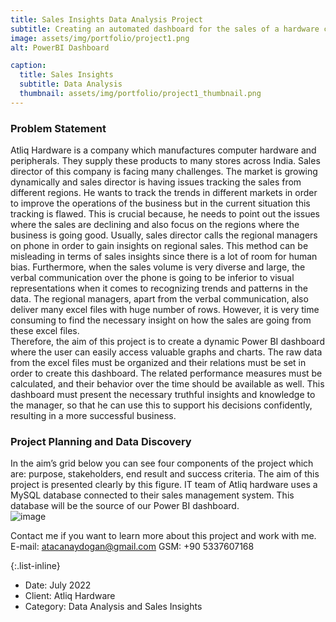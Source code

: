 ```yaml
---
title: Sales Insights Data Analysis Project
subtitle: Creating an automated dashboard for the sales of a hardware company
image: assets/img/portfolio/project1.png
alt: PowerBI Dashboard

caption:
  title: Sales Insights
  subtitle: Data Analysis
  thumbnail: assets/img/portfolio/project1_thumbnail.png
---
```

### Problem Statement 
Atliq Hardware is a company which manufactures computer hardware and peripherals. They supply these products to many stores across India. Sales director of this company is facing many challenges. The market is growing dynamically and sales director is having issues tracking the sales from different regions. He wants to track the trends in different markets in order to improve the operations of the business but in the current situation this tracking is flawed. This is crucial because, he needs to point out the issues where the sales are declining and also focus on the regions where the business is going good. Usually, sales director calls the regional managers on phone in order to gain insights on regional sales. This method can be misleading in terms of sales insights since there is a lot of room for human bias. Furthermore, when the sales volume is very diverse and large, the verbal communication over the phone is going to be inferior to visual representations when it comes to recognizing trends and patterns in the data. The regional managers, apart from the verbal communication, also deliver many excel files with huge number of rows. However, it is very time consuming to find the necessary insight on how the sales are going from these excel files.
<br>Therefore, the aim of this project is to create a dynamic Power BI dashboard where the user can easily access valuable graphs and charts. The raw data from the excel files must be organized and their relations must be set in order to create this dashboard. The related performance measures must be calculated, and their behavior over the time should be available as well. This dashboard must present the necessary truthful insights and knowledge to the manager, so that he can use this to support his decisions confidently, resulting in a more successful business.
### Project Planning and Data Discovery
In the aim’s grid below you can see four components of the project which are: purpose, stakeholders, end result and success criteria. The aim of this project is presented clearly by this figure. IT team of Atliq hardware uses a MySQL database connected to their sales management system. This database will be the source of our Power BI dashboard.
<br>
![image](https://user-images.githubusercontent.com/60602111/183215317-dbe70ae3-bc9d-4cec-9db8-4e27345562d3.png)

Contact me if you want to learn more about this project and work with me.
E-mail: atacanaydogan@gmail.com
GSM: +90 5337607168

{:.list-inline}
- Date: July 2022
- Client: Atliq Hardware
- Category: Data Analysis and Sales Insights


